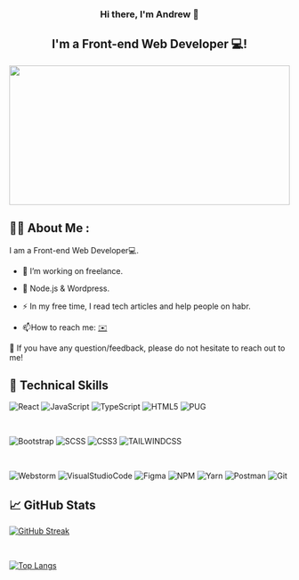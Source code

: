 <h3 align="center">
Hi there, I'm Andrew 👋
</h3>

<h2 align="center">
I'm a Front-end Web Developer 💻!
</h2> 
<img src="https://media.giphy.com/media/AOSwwqVjNZlDO/giphy.gif" width="100%" height="250px" />

## :man_technologist: About Me :
I am a Front-end Web Developer💻.
- :telescope: I’m working on freelance.

- :seedling: Node.js & Wordpress.

- :zap: In my free time, I read tech articles and help people on habr.

- :mailbox:How to reach me: <a href="https://t.me/Andrey_marty">✉️</a>

💬 If you have any question/feedback, please do not hesitate to reach out to me!
</br>
## 💼 Technical Skills

![React](https://img.shields.io/badge/react-%2320232a.svg?style=for-the-badge&logo=react&logoColor=%2361DAFB)
![JavaScript](https://img.shields.io/badge/javascript-%23323330.svg?style=for-the-badge&logo=javascript&logoColor=%23F7DF1E)
![TypeScript](https://img.shields.io/badge/typescript-%23007ACC.svg?style=for-the-badge&logo=typescript&logoColor=white)
![HTML5](https://img.shields.io/badge/html5-%23E34F26.svg?style=for-the-badge&logo=html5&logoColor=white)
![PUG](https://img.shields.io/static/v1?style=for-the-badge&message=Pug&color=A86454&logo=Pug&logoColor=FFFFFF&label=)

</br>

![Bootstrap](https://img.shields.io/badge/bootstrap-%23563D7C.svg?style=for-the-badge&logo=bootstrap&logoColor=white)
![SCSS](https://img.shields.io/static/v1?style=for-the-badge&message=Sass&color=CC6699&logo=Sass&logoColor=FFFFFF&label=)
![CSS3](https://img.shields.io/badge/css3-%231572B6.svg?style=for-the-badge&logo=css3&logoColor=white)
![TAILWINDCSS](https://img.shields.io/static/v1?style=for-the-badge&message=Tailwind+CSS&color=222222&logo=Tailwind+CSS&logoColor=06B6D4&label=)

</br>

![Webstorm](https://img.shields.io/static/v1?style=for-the-badge&message=WebStorm&color=000000&logo=WebStorm&logoColor=FFFFFF&label=)
![VisualStudioCode](https://img.shields.io/static/v1?style=for-the-badge&message=Visual+Studio+Code&color=007ACC&logo=Visual+Studio+Code&logoColor=FFFFFF&label=)
![Figma](https://img.shields.io/badge/figma-%23F24E1E.svg?style=for-the-badge&logo=figma&logoColor=white)
![NPM](https://img.shields.io/badge/NPM-%23000000.svg?style=for-the-badge&logo=npm&logoColor=white)
![Yarn](https://img.shields.io/badge/yarn-%232C8EBB.svg?style=for-the-badge&logo=yarn&logoColor=white)
![Postman](https://img.shields.io/badge/Postman-FF6C37?style=for-the-badge&logo=postman&logoColor=white)
![Git](https://img.shields.io/badge/git-%23F05033.svg?style=for-the-badge&logo=git&logoColor=white)

## 📈 GitHub Stats 
[![GitHub Streak](http://github-readme-streak-stats.herokuapp.com?user=AndrewMarty&theme=dark&background=000000)](https://git.io/streak-stats)

</br>

[![Top Langs](https://github-readme-stats.vercel.app/api/top-langs/?username=AndrewMarty&layout=compact&theme=vision-friendly-dark)](https://github.com/anuraghazra/github-readme-stats)

